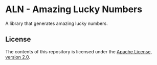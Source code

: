 # ALN - Amazing Lucky Numbers

A library that generates amazing lucky numbers.

## License

The contents of this repository is licensed under the
[Apache License, version 2.0](http://www.apache.org/licenses/LICENSE-2.0).
